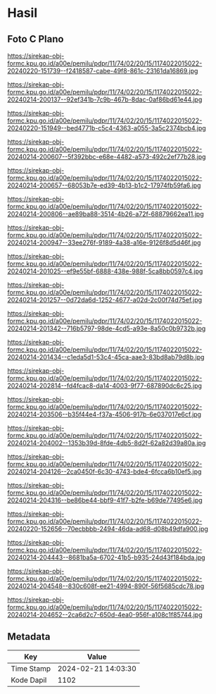 # Hasil

## Foto C Plano

https://sirekap-obj-formc.kpu.go.id/a00e/pemilu/pdpr/11/74/02/20/15/1174022015022-20240220-151739--f2418587-cabe-49f8-861c-23161da16869.jpg

https://sirekap-obj-formc.kpu.go.id/a00e/pemilu/pdpr/11/74/02/20/15/1174022015022-20240214-200137--92ef341b-7c9b-467b-8dac-0af86bd61e44.jpg

https://sirekap-obj-formc.kpu.go.id/a00e/pemilu/pdpr/11/74/02/20/15/1174022015022-20240220-151949--bed4771b-c5c4-4363-a055-3a5c2374bcb4.jpg

https://sirekap-obj-formc.kpu.go.id/a00e/pemilu/pdpr/11/74/02/20/15/1174022015022-20240214-200607--5f392bbc-e68e-4482-a573-492c2ef77b28.jpg

https://sirekap-obj-formc.kpu.go.id/a00e/pemilu/pdpr/11/74/02/20/15/1174022015022-20240214-200657--68053b7e-ed39-4b13-b1c2-17974fb59fa6.jpg

https://sirekap-obj-formc.kpu.go.id/a00e/pemilu/pdpr/11/74/02/20/15/1174022015022-20240214-200806--ae89ba88-3514-4b26-a72f-68879662ea11.jpg

https://sirekap-obj-formc.kpu.go.id/a00e/pemilu/pdpr/11/74/02/20/15/1174022015022-20240214-200947--33ee276f-9189-4a38-a16e-9126f8d5d46f.jpg

https://sirekap-obj-formc.kpu.go.id/a00e/pemilu/pdpr/11/74/02/20/15/1174022015022-20240214-201025--ef9e55bf-6888-438e-988f-5ca8bb0597c4.jpg

https://sirekap-obj-formc.kpu.go.id/a00e/pemilu/pdpr/11/74/02/20/15/1174022015022-20240214-201257--0d72da6d-1252-4677-a02d-2c00f74d75ef.jpg

https://sirekap-obj-formc.kpu.go.id/a00e/pemilu/pdpr/11/74/02/20/15/1174022015022-20240214-201342--716b5797-98de-4cd5-a93e-8a50c0b9732b.jpg

https://sirekap-obj-formc.kpu.go.id/a00e/pemilu/pdpr/11/74/02/20/15/1174022015022-20240214-201434--c1eda5d1-53c4-45ca-aae3-83bd8ab79d8b.jpg

https://sirekap-obj-formc.kpu.go.id/a00e/pemilu/pdpr/11/74/02/20/15/1174022015022-20240214-202814--fd4fcac8-da14-4003-9f77-687890dc6c25.jpg

https://sirekap-obj-formc.kpu.go.id/a00e/pemilu/pdpr/11/74/02/20/15/1174022015022-20240214-203506--b35f44e4-f37a-4506-917b-6e037017e6cf.jpg

https://sirekap-obj-formc.kpu.go.id/a00e/pemilu/pdpr/11/74/02/20/15/1174022015022-20240214-204002--1353b39d-8fde-4db5-8d2f-62a82d39a80a.jpg

https://sirekap-obj-formc.kpu.go.id/a00e/pemilu/pdpr/11/74/02/20/15/1174022015022-20240214-204126--2ca0450f-6c30-4743-bde4-6fcca6b10ef5.jpg

https://sirekap-obj-formc.kpu.go.id/a00e/pemilu/pdpr/11/74/02/20/15/1174022015022-20240214-204316--be86be44-bbf9-41f7-b2fe-b69de77495e6.jpg

https://sirekap-obj-formc.kpu.go.id/a00e/pemilu/pdpr/11/74/02/20/15/1174022015022-20240220-152656--70ecbbbb-2494-46da-ad68-d08b49dfa900.jpg

https://sirekap-obj-formc.kpu.go.id/a00e/pemilu/pdpr/11/74/02/20/15/1174022015022-20240214-204443--8681ba5a-6702-41b5-b935-24d43f184bda.jpg

https://sirekap-obj-formc.kpu.go.id/a00e/pemilu/pdpr/11/74/02/20/15/1174022015022-20240214-204548--830c608f-ee21-4994-890f-56f5685cdc78.jpg

https://sirekap-obj-formc.kpu.go.id/a00e/pemilu/pdpr/11/74/02/20/15/1174022015022-20240214-204652--2ca6d2c7-650d-4ea0-956f-a108c1f85744.jpg


## Metadata

| Key        | Value               |
| ---------- | ------------------- |
| Time Stamp | 2024-02-21 14:03:30 |
| Kode Dapil | 1102                |



